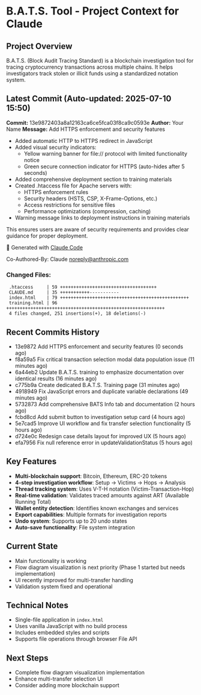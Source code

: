 # B.A.T.S. Tool - Project Context for Claude

## Project Overview
B.A.T.S. (Block Audit Tracing Standard) is a blockchain investigation tool for tracing cryptocurrency transactions across multiple chains. It helps investigators track stolen or illicit funds using a standardized notation system.

## Latest Commit (Auto-updated: 2025-07-10 15:50)

**Commit:** 13e9872403a8a12163ca6ce5fca03f8ca9c0593e
**Author:** Your Name
**Message:** Add HTTPS enforcement and security features

- Added automatic HTTP to HTTPS redirect in JavaScript
- Added visual security indicators:
  - Yellow warning banner for file:// protocol with limited functionality notice
  - Green secure connection indicator for HTTPS (auto-hides after 5 seconds)
- Added comprehensive deployment section to training materials
- Created .htaccess file for Apache servers with:
  - HTTPS enforcement rules
  - Security headers (HSTS, CSP, X-Frame-Options, etc.)
  - Access restrictions for sensitive files
  - Performance optimizations (compression, caching)
- Warning message links to deployment instructions in training materials

This ensures users are aware of security requirements and provides clear guidance for proper deployment.

🤖 Generated with [Claude Code](https://claude.ai/code)

Co-Authored-By: Claude <noreply@anthropic.com>

### Changed Files:
```
 .htaccess     | 59 ++++++++++++++++++++++++++++++++++++
 CLAUDE.md     | 35 +++++++++++-----------
 index.html    | 79 ++++++++++++++++++++++++++++++++++++++++++++++++
 training.html | 96 +++++++++++++++++++++++++++++++++++++++++++++++++++++++++++
 4 files changed, 251 insertions(+), 18 deletions(-)
```

## Recent Commits History

- 13e9872 Add HTTPS enforcement and security features (0 seconds ago)
- f8a59a5 Fix critical transaction selection modal data population issue (11 minutes ago)
- 6a44eb2 Update B.A.T.S. training to emphasize documentation over identical results (16 minutes ago)
- c775b9a Create dedicated B.A.T.S. Training page (31 minutes ago)
- 4918949 Fix JavaScript errors and duplicate variable declarations (49 minutes ago)
- 5732873 Add comprehensive BATS Info tab and documentation (2 hours ago)
- fcbd8cd Add submit button to investigation setup card (4 hours ago)
- 5e7cad5 Improve UI workflow and fix transfer selection functionality (5 hours ago)
- d724e0c Redesign case details layout for improved UX (5 hours ago)
- efa7956 Fix null reference error in updateValidationStatus (5 hours ago)

## Key Features
- **Multi-blockchain support**: Bitcoin, Ethereum, ERC-20 tokens
- **4-step investigation workflow**: Setup → Victims → Hops → Analysis
- **Thread tracking system**: Uses V-T-H notation (Victim-Transaction-Hop)
- **Real-time validation**: Validates traced amounts against ART (Available Running Total)
- **Wallet entity detection**: Identifies known exchanges and services
- **Export capabilities**: Multiple formats for investigation reports
- **Undo system**: Supports up to 20 undo states
- **Auto-save functionality**: File system integration

## Current State
- Main functionality is working
- Flow diagram visualization is next priority (Phase 1 started but needs implementation)
- UI recently improved for multi-transfer handling
- Validation system fixed and operational

## Technical Notes
- Single-file application in `index.html`
- Uses vanilla JavaScript with no build process
- Includes embedded styles and scripts
- Supports file operations through browser File API

## Next Steps
- Complete flow diagram visualization implementation
- Enhance multi-transfer selection UI
- Consider adding more blockchain support
